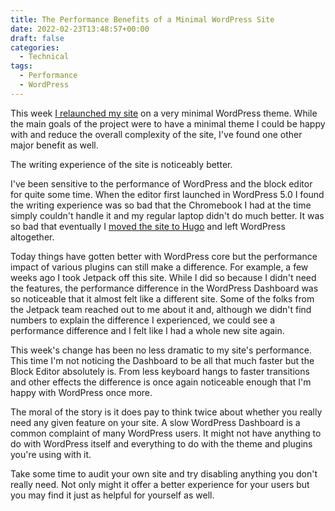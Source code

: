 ```yaml
---
title: The Performance Benefits of a Minimal WordPress Site
date: 2022-02-23T13:48:57+00:00
draft: false
categories:
  - Technical
tags:
  - Performance
  - WordPress
---
```


This week [I relaunched my site][1] on a very minimal WordPress theme. While the main goals of the project were to have a minimal theme I could be happy with and reduce the overall complexity of the site, I've found one other major benefit as well.

The writing experience of the site is noticeably better.

I've been sensitive to the performance of WordPress and the block editor for quite some time. When the editor first launched in WordPress 5.0 I found the writing experience was so bad that the Chromebook I had at the time simply couldn't handle it and my regular laptop didn't do much better. It was so bad that eventually I [moved the site to Hugo][2] and left WordPress altogether.

Today things have gotten better with WordPress core but the performance impact of various plugins can still make a difference. For example, a few weeks ago I took Jetpack off this site. While I did so because I didn't need the features, the performance difference in the WordPress Dashboard was so noticeable that it almost felt like a different site. Some of the folks from the Jetpack team reached out to me about it and, although we didn't find numbers to explain the difference I experienced, we could see a performance difference and I felt like I had a whole new site again.

This week's change has been no less dramatic to my site's performance. This time I'm not noticing the Dashboard to be all that much faster but the Block Editor absolutely is. From less keyboard hangs to faster transitions and other effects the difference is once again noticeable enough that I'm happy with WordPress once more.

The moral of the story is it does pay to think twice about whether you really need any given feature on your site. A slow WordPress Dashboard is a common complaint of many WordPress users. It might not have anything to do with WordPress itself and everything to do with the theme and plugins you're using with it.

Take some time to audit your own site and try disabling anything you don't really need. Not only might it offer a better experience for your users but you may find it just as helpful for yourself as well.

 [1]: /2022/02/its-time-for-a-new-wordpress-theme/
 [2]: /2019/08/its-time-for-a-new-site/